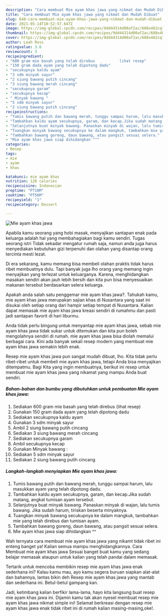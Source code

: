 ```yaml
---
description: "Cara membuat Mie ayam khas jawa yang nikmat dan Mudah Dibuat"
title: "Cara membuat Mie ayam khas jawa yang nikmat dan Mudah Dibuat"
slug: 648-cara-membuat-mie-ayam-khas-jawa-yang-nikmat-dan-mudah-dibuat
date: 2021-05-14T10:52:57.647Z
image: https://img-global.cpcdn.com/recipes/9dd44314d00af2ac/680x482cq70/mie-ayam-khas-jawa-foto-resep-utama.jpg
thumbnail: https://img-global.cpcdn.com/recipes/9dd44314d00af2ac/680x482cq70/mie-ayam-khas-jawa-foto-resep-utama.jpg
cover: https://img-global.cpcdn.com/recipes/9dd44314d00af2ac/680x482cq70/mie-ayam-khas-jawa-foto-resep-utama.jpg
author: Leah Ross
ratingvalue: 3.6
reviewcount: 3
recipeingredient:
- "600 gram mie basah yang telah direbus           lihat resep"
- "150 gram dada ayam yang telah dipotong dadu"
- "secukupnya kaldu ayam"
- "3 sdm minyak sayur"
- "2 siung bawang putih cincang"
- "3 siung bawang merah cincang"
- "secukupnya garam"
- "secukupnya kecap"
- " Minyak bawang "
- "5 sdm minyak sayur"
- "2 siung bawang putih cincang"
recipeinstructions:
- "Tumis bawang putih dan bawang merah, tunggu sampai harum, lalu masukkan ayam yang telah dipotong dadu."
- "Tambahkan kaldu ayam secukupnya, garam, dan kecap.Jika sudah matang, angkat tumisan ayam tersebut."
- "Selanjutnya buat minyak bawang. Panaskan minyak di wajan, lalu tumis bawang. Jika sudah harum, tiriskan beserta minyaknya."
- "Tuangkan minyak bawang secukupnya ke dalam mangkuk, tambahkan mie yang telah direbus dan tumisan ayam."
- "Tambahkan bawang goreng, daun bawang, atau pangsit sesuai selera."
- "Mie ayam khas jawa siap dihidangkan ^^"
categories:
- Resep
tags:
- mie
- ayam
- khas

katakunci: mie ayam khas 
nutrition: 120 calories
recipecuisine: Indonesian
preptime: "PT10M"
cooktime: "PT56M"
recipeyield: "1"
recipecategory: Dessert

---
```



![Mie ayam khas jawa](https://img-global.cpcdn.com/recipes/9dd44314d00af2ac/680x482cq70/mie-ayam-khas-jawa-foto-resep-utama.jpg)

Apabila kamu seorang yang hobi masak, menyajikan santapan enak pada keluarga adalah hal yang membahagiakan bagi kamu sendiri. Tugas seorang istri Tidak sekadar mengatur rumah saja, namun anda juga harus menyediakan kebutuhan gizi terpenuhi dan olahan yang disantap orang tercinta mesti lezat.

Di era  sekarang, kamu memang bisa membeli olahan praktis tidak harus ribet membuatnya dulu. Tapi banyak juga lho orang yang memang ingin menyajikan yang terlezat untuk keluarganya. Karena, menghidangkan masakan sendiri akan jauh lebih bersih dan kita pun bisa menyesuaikan makanan tersebut berdasarkan selera keluarga. 



Apakah anda salah satu penggemar mie ayam khas jawa?. Tahukah kamu, mie ayam khas jawa merupakan sajian khas di Nusantara yang saat ini disukai oleh setiap orang dari hampir setiap tempat di Nusantara. Kalian dapat memasak mie ayam khas jawa kreasi sendiri di rumahmu dan pasti jadi santapan favorit di hari liburmu.

Anda tidak perlu bingung untuk menyantap mie ayam khas jawa, sebab mie ayam khas jawa tidak sukar untuk ditemukan dan kita pun boleh mengolahnya sendiri di rumah. mie ayam khas jawa bisa diolah memalui berbagai cara. Kini ada banyak sekali resep modern yang membuat mie ayam khas jawa semakin lebih enak.

Resep mie ayam khas jawa pun sangat mudah dibuat, lho. Kita tidak perlu ribet-ribet untuk membeli mie ayam khas jawa, tetapi Anda bisa menyajikan ditempatmu. Bagi Kita yang ingin membuatnya, berikut ini resep untuk membuat mie ayam khas jawa yang nikamat yang mampu Anda buat sendiri.

<!--inarticleads1-->

##### Bahan-bahan dan bumbu yang dibutuhkan untuk pembuatan Mie ayam khas jawa:

1. Sediakan 600 gram mie basah yang telah direbus           (lihat resep)
1. Gunakan 150 gram dada ayam yang telah dipotong dadu
1. Sediakan secukupnya kaldu ayam
1. Gunakan 3 sdm minyak sayur
1. Ambil 2 siung bawang putih cincang
1. Sediakan 3 siung bawang merah cincang
1. Sediakan secukupnya garam
1. Ambil secukupnya kecap
1. Gunakan  Minyak bawang :
1. Sediakan 5 sdm minyak sayur
1. Sediakan 2 siung bawang putih cincang




<!--inarticleads2-->

##### Langkah-langkah menyiapkan Mie ayam khas jawa:

1. Tumis bawang putih dan bawang merah, tunggu sampai harum, lalu masukkan ayam yang telah dipotong dadu.
1. Tambahkan kaldu ayam secukupnya, garam, dan kecap.Jika sudah matang, angkat tumisan ayam tersebut.
1. Selanjutnya buat minyak bawang. Panaskan minyak di wajan, lalu tumis bawang. Jika sudah harum, tiriskan beserta minyaknya.
1. Tuangkan minyak bawang secukupnya ke dalam mangkuk, tambahkan mie yang telah direbus dan tumisan ayam.
1. Tambahkan bawang goreng, daun bawang, atau pangsit sesuai selera.
1. Mie ayam khas jawa siap dihidangkan ^^




Wah ternyata cara membuat mie ayam khas jawa yang nikamt tidak ribet ini enteng banget ya! Kalian semua mampu menghidangkannya. Cara Membuat mie ayam khas jawa Sesuai banget buat kamu yang sedang belajar memasak ataupun untuk kalian yang telah pandai dalam memasak.

Tertarik untuk mencoba membikin resep mie ayam khas jawa enak sederhana ini? Kalau kamu mau, ayo kamu segera buruan siapkan alat-alat dan bahannya, lantas bikin deh Resep mie ayam khas jawa yang mantab dan sederhana ini. Betul-betul gampang kan. 

Jadi, ketimbang kalian berfikir lama-lama, hayo kita langsung buat resep mie ayam khas jawa ini. Dijamin kamu tak akan nyesel membuat resep mie ayam khas jawa nikmat simple ini! Selamat berkreasi dengan resep mie ayam khas jawa enak tidak ribet ini di rumah kalian masing-masing,oke!.

